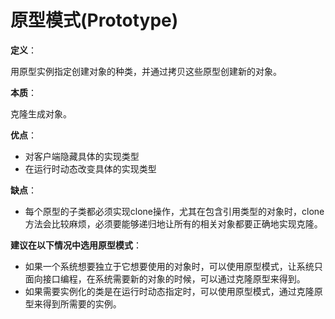 # 原型模式(Prototype)

**定义**：

用原型实例指定创建对象的种类，并通过拷贝这些原型创建新的对象。

**本质**：

克隆生成对象。

**优点**：

- 对客户端隐藏具体的实现类型
- 在运行时动态改变具体的实现类型

**缺点**：

- 每个原型的子类都必须实现clone操作，尤其在包含引用类型的对象时，clone方法会比较麻烦，必须要能够递归地让所有的相关对象都要正确地实现克隆。

**建议在以下情况中选用原型模式**：

- 如果一个系统想要独立于它想要使用的对象时，可以使用原型模式，让系统只面向接口编程，在系统需要新的对象的时候，可以通过克隆原型来得到。
- 如果需要实例化的类是在运行时动态指定时，可以使用原型模式，通过克隆原型来得到所需要的实例。


